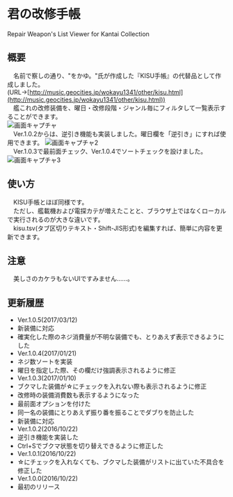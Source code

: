# 君の改修手帳
Repair Weapon's List Viewer for Kantai Collection
## 概要
　名前で察しの通り、"をかゆ。"氏が作成した『KISU手帳』の代替品として作成しました。  
(URL→[http://music.geocities.jp/wokayu1341/other/kisu.html](http://music.geocities.jp/wokayu1341/other/kisu.html))  
　艦これの改修装備を、曜日・改修段階・ジャンル毎にフィルタして一覧表示することができます。  
![画面キャプチャ](https://cloud.githubusercontent.com/assets/3734392/19605691/638344f8-97f7-11e6-80d3-ad16dd3b3538.png)  
　Ver.1.0.2からは、逆引き機能も実装しました。曜日欄を「逆引き」にすれば使用できます。
![画面キャプチャ2](https://cloud.githubusercontent.com/assets/3734392/19618259/08329f84-9880-11e6-9237-3bd77bd60ac7.png)  
　Ver.1.0.3で最前面チェック、Ver.1.0.4でソートチェックを設けました。
![画面キャプチャ3](https://cloud.githubusercontent.com/assets/3734392/22171598/bdb3c9b4-dfd4-11e6-8cea-8f7dc23c58c1.png)  
## 使い方
　KISU手帳とほぼ同様です。  
　ただし、艦載機および電探カテが増えたことと、ブラウザ上ではなくローカルで実行されるのが大きな違いです。  
　kisu.tsv(タブ区切りテキスト・Shift-JIS形式)を編集すれば、簡単に内容を更新できます。
## 注意
　美しさのカケラもないUIですみません……。
## 更新履歴
- Ver.1.0.5(2017/03/12)
 - 新装備に対応
 - 確実化した際のネジ消費量が不明な装備でも、とりあえず表示できるようにした
- Ver.1.0.4(2017/01/21)
 - ネジ数ソートを実装
 - 曜日を指定した際、その欄だけ強調表示されるように修正
- Ver.1.0.3(2017/01/10)
 - ブクマした装備が☆にチェックを入れない際も表示されるように修正
 - 改修時の装備消費数も表示するようになった
 - 最前面オプションを付けた
 - 同一名の装備にとりあえず振り番を振ることでダブりを防止した
 - 新装備に対応
- Ver.1.0.2(2016/10/22)
 - 逆引き機能を実装した
 - Ctrl+Sでブクマ状態を切り替えできるように修正した
- Ver.1.0.1(2016/10/22)
 - ☆にチェックを入れなくても、ブクマした装備がリストに出ていた不具合を修正した
- Ver.1.0.0(2016/10/22)
 - 最初のリリース
